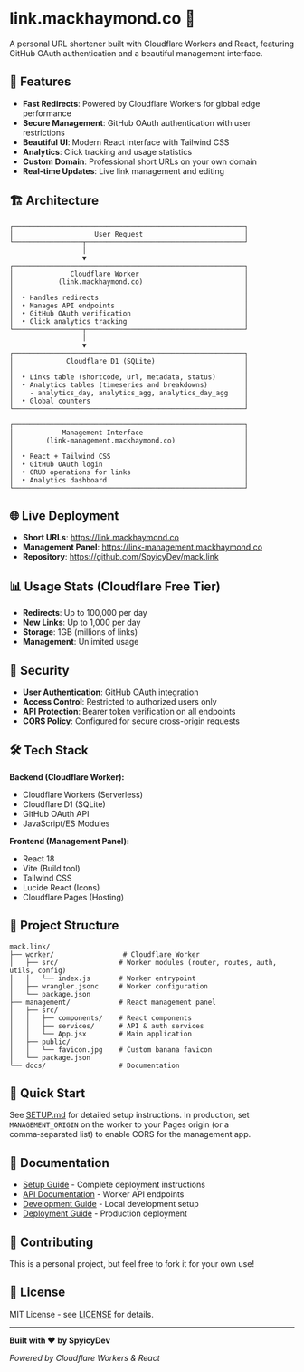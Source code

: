 # link.mackhaymond.co 🍌

A personal URL shortener built with Cloudflare Workers and React, featuring GitHub OAuth authentication and a beautiful management interface.

## 🚀 Features

- **Fast Redirects**: Powered by Cloudflare Workers for global edge performance
- **Secure Management**: GitHub OAuth authentication with user restrictions
- **Beautiful UI**: Modern React interface with Tailwind CSS
- **Analytics**: Click tracking and usage statistics
- **Custom Domain**: Professional short URLs on your own domain
- **Real-time Updates**: Live link management and editing

## 🏗 Architecture

```
┌─────────────────────────────────────────────────────────┐
│                    User Request                         │
└─────────────────┬───────────────────────────────────────┘
                  │
                  ▼
┌─────────────────────────────────────────────────────────┐
│              Cloudflare Worker                          │
│           (link.mackhaymond.co)                         │
│                                                         │
│  • Handles redirects                                    │
│  • Manages API endpoints                                │
│  • GitHub OAuth verification                            │
│  • Click analytics tracking                             │
└─────────────────┬───────────────────────────────────────┘
                  │
                  ▼
┌─────────────────────────────────────────────────────────┐
│             Cloudflare D1 (SQLite)                      │
│                                                         │
│  • Links table (shortcode, url, metadata, status)       │
│  • Analytics tables (timeseries and breakdowns)         │
│    - analytics_day, analytics_agg, analytics_day_agg    │
│  • Global counters                                      │
└─────────────────────────────────────────────────────────┘

┌─────────────────────────────────────────────────────────┐
│            Management Interface                         │
│        (link-management.mackhaymond.co)                 │
│                                                         │
│  • React + Tailwind CSS                                 │
│  • GitHub OAuth login                                   │
│  • CRUD operations for links                            │
│  • Analytics dashboard                                  │
└─────────────────────────────────────────────────────────┘
```

## 🌐 Live Deployment

- **Short URLs**: https://link.mackhaymond.co
- **Management Panel**: https://link-management.mackhaymond.co
- **Repository**: https://github.com/SpyicyDev/mack.link

## 📊 Usage Stats (Cloudflare Free Tier)

- **Redirects**: Up to 100,000 per day
- **New Links**: Up to 1,000 per day  
- **Storage**: 1GB (millions of links)
- **Management**: Unlimited usage

## 🔐 Security

- **User Authentication**: GitHub OAuth integration
- **Access Control**: Restricted to authorized users only
- **API Protection**: Bearer token verification on all endpoints
- **CORS Policy**: Configured for secure cross-origin requests

## 🛠 Tech Stack

**Backend (Cloudflare Worker):**
- Cloudflare Workers (Serverless)
- Cloudflare D1 (SQLite)
- GitHub OAuth API
- JavaScript/ES Modules

**Frontend (Management Panel):**
- React 18
- Vite (Build tool)
- Tailwind CSS
- Lucide React (Icons)
- Cloudflare Pages (Hosting)

## 📁 Project Structure

```
mack.link/
├── worker/                 # Cloudflare Worker
│   ├── src/               # Worker modules (router, routes, auth, utils, config)
│   │   └── index.js       # Worker entrypoint
│   ├── wrangler.jsonc     # Worker configuration
│   └── package.json
├── management/            # React management panel
│   ├── src/
│   │   ├── components/    # React components
│   │   ├── services/      # API & auth services
│   │   └── App.jsx        # Main application
│   ├── public/
│   │   └── favicon.jpg    # Custom banana favicon
│   └── package.json
└── docs/                  # Documentation
```

## 🚀 Quick Start

See [SETUP.md](./docs/SETUP.md) for detailed setup instructions. In production, set `MANAGEMENT_ORIGIN` on the worker to your Pages origin (or a comma‑separated list) to enable CORS for the management app.

## 📖 Documentation

- [Setup Guide](./docs/SETUP.md) - Complete deployment instructions
- [API Documentation](./docs/API.md) - Worker API endpoints
- [Development Guide](./docs/DEVELOPMENT.md) - Local development setup
- [Deployment Guide](./docs/DEPLOYMENT.md) - Production deployment

## 🤝 Contributing

This is a personal project, but feel free to fork it for your own use!

## 📄 License

MIT License - see [LICENSE](./LICENSE) for details.

---

**Built with ❤️ by SpyicyDev**

*Powered by Cloudflare Workers & React*
